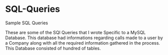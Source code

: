 # SQL-Queries
Sample SQL Queries

These are some of the SQl Queries that I wrote Specific to a MySQL Database.
This database had informations regarding calls made to a user by a Company along with all the required information gathered in the process.
This Database consisted of hundred of tables.
